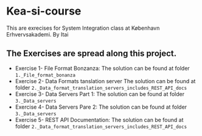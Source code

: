 # Kea-si-course

This are exrecises for System Integration class at København Erhvervsakademi. By Itai 

The Exercises are spread along this project. 
-

- Exercise 1- File Format Bonzanza: 
The solution can be found at folder `1._File_format_bonanza`
- Exercise 2- Data Formats tanslation server
    The solution can be found at folder `2._Data_format_translation_servers_includes_REST_API_docs`
- Exercise 3- Data Servers Part 1:
    The solution can be found at folder `3._Data_servers`
- Exercise 4- Data Servers Pare 2: 
    The solution can be found at folder `3._Data_servers`
- Exercise 5- REST API Documentation: 
    The solution can be found at folder `2._Data_format_translation_servers_includes_REST_API_docs`

